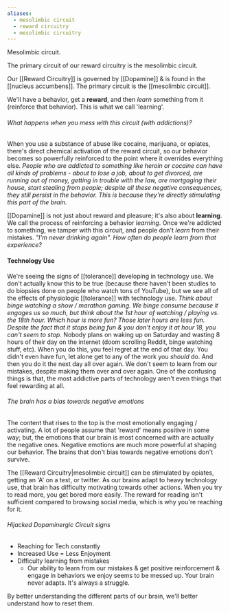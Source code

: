 ```yaml
---
aliases:
  - mesolimbic circuit
  - reward circuitry
  - mesolimbic circuitry
---
```

Mesolimbic circuit.

The primary circuit of our reward circuitry is the mesolimbic circuit.

Our [[Reward Circuitry]] is governed by [[Dopamine]] & is found in the [[nucleus accumbens]]. The primary circuit is the [[mesolimbic circuit]].

We'll have a behavior, get a **reward**, and then *learn* something from it (reinforce that behavior). This is what we call 'learning'.

###### What happens when you mess with this circuit (with addictions)?
When you use a substance of abuse like cocaine, marijuana, or opiates, there's direct chemical activation of the reward circuit, so our behavior becomes so powerfully reinforced to the point where it overrides everything else.
	*People who are addicted to something like heroin or cocaine can have all kinds of problems - about to lose a job, about to get divorced, are running out of money, getting in trouble with the law, are mortgaging their house, start stealing from people; despite all these negative consequences, they still persist in the behavior. This is because they're directly stimulating this part of the brain.*

[[Dopamine]] is not just about reward and pleasure; it's also about **learning**. We call the process of reinforcing a behavior *learning*.
Once we're addicted to something, we tamper with this circuit, and people don't *learn* from their mistakes.
	*"I'm never drinking again". How often do people learn from that experience?*

#### Technology Use
We're seeing the signs of [[tolerance]] developing in technology use. We don't actually know this to be true (because there haven't been studies to do biopsies done on people who watch tons of YouTube), but we see all of the effects of physiologic [[tolerance]] with technology use.
	*Think about binge watching a show / marathon gaming. We binge consume because it engages us so much, but think about the 1st hour of watching / playing vs. the 18th hour. Which hour is more fun? Those later hours are less fun. Despite the fact that it stops being fun & you don't enjoy it at hour 18, you can't seem to stop.*
Nobody plans on waking up on Saturday and wasting 8 hours of their day on the internet (doom scrolling Reddit, binge watching stuff, etc). When you do this, you feel regret at the end of that day. You didn't even have fun, let alone get to any of the work you *should* do. And then you do it the next day all over again. We don't seem to learn from our mistakes, despite making them over and over again. One of the confusing things is that, the most addictive parts of technology aren't even things that feel rewarding at all.

###### The brain has a bias towards negative emotions
The content that rises to the top is the most emotionally engaging / activating. A lot of people assume that 'reward' means positive in some way; but, the emotions that our brain is most concerned with are actually the negative ones. Negative emotions are much more powerful at shaping our behavior. The brains that don't bias towards negative emotions don't survive.

The [[Reward Circuitry|mesolimbic circuit]] can be stimulated by opiates, getting an 'A' on a test, or twitter. As our brains adapt to heavy technology use, that brain has difficulty motivating towards other actions. When you try to read more, you get bored more easily. The reward for reading isn't sufficient compared to browsing social media, which is why you're reaching for it.

###### Hijacked Dopaminergic Circuit signs
- Reaching for Tech constantly
- Increased Use = Less Enjoyment
- Difficulty learning from mistakes
	- Our ability to learn from our mistakes & get positive reinforcement & engage in behaviors we enjoy seems to be messed up. Your brain never adapts. It's always a struggle.

By better understanding the different parts of our brain, we'll better understand how to reset them.